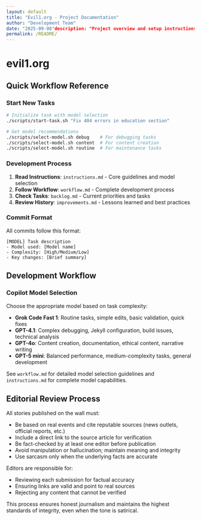 ```yaml
---
layout: default
title: "Evil1.org - Project Documentation"
author: "Development Team"
date: "2025-09-08"description: "Project overview and setup instructions for evil1.org"description: "Main project documentation and workflow reference"
permalink: /README/
---
```


# evil1.org

## Quick Workflow Reference

### Start New Tasks
```bash
# Initialize task with model selection
./scripts/start-task.sh "Fix 404 errors in education section"

# Get model recommendations
./scripts/select-model.sh debug    # For debugging tasks
./scripts/select-model.sh content  # For content creation
./scripts/select-model.sh routine  # For maintenance tasks
```

### Development Process
1. **Read Instructions**: `instructions.md` - Core guidelines and model selection
2. **Follow Workflow**: `workflow.md` - Complete development process
3. **Check Tasks**: `backlog.md` - Current priorities and tasks
4. **Review History**: `improvements.md` - Lessons learned and best practices

### Commit Format
All commits follow this format:
```
[MODEL] Task description
- Model used: [Model name]
- Complexity: [High/Medium/Low]
- Key changes: [Brief summary]
```

## Development Workflow

### Copilot Model Selection

Choose the appropriate model based on task complexity:

- **Grok Code Fast 1**: Routine tasks, simple edits, basic validation, quick fixes
- **GPT-4.1**: Complex debugging, Jekyll configuration, build issues, technical analysis
- **GPT-4o**: Content creation, documentation, ethical content, narrative writing
- **GPT-5 mini**: Balanced performance, medium-complexity tasks, general development

See `workflow.md` for detailed model selection guidelines and `instructions.md` for complete model capabilities.

## Editorial Review Process

All stories published on the wall must:
- Be based on real events and cite reputable sources (news outlets, official reports, etc.)
- Include a direct link to the source article for verification
- Be fact-checked by at least one editor before publication
- Avoid manipulation or hallucination; maintain meaning and integrity
- Use sarcasm only when the underlying facts are accurate

Editors are responsible for:
- Reviewing each submission for factual accuracy
- Ensuring links are valid and point to real sources
- Rejecting any content that cannot be verified

This process ensures honest journalism and maintains the highest standards of integrity, even when the tone is satirical.